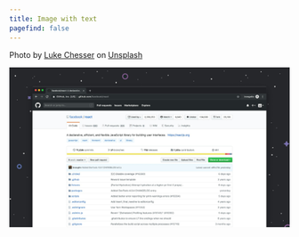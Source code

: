 ```yaml
---
title: Image with text
pagefind: false
---
```


Photo by <a href="https://unsplash.com/@lukechesser?utm_content=creditCopyText&utm_medium=referral&utm_source=unsplash">Luke Chesser</a> on <a href="https://unsplash.com/photos/github-website-on-desktop-LG8ToawE8WQ?utm_content=creditCopyText&utm_medium=referral&utm_source=unsplash">Unsplash</a>

![Screenshot of GitHub on a desktop computer](../../../assets/tests/text.jpg)
